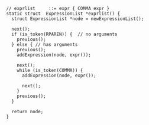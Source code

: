     // exprlist     ::= expr { COMMA expr }
    static struct  ExpressionList *exprlist() {
      struct ExpressionList *node = newExpressionList();

      next();
      if (is_token(RPAREN)) {  // no arguments
        previous();
      } else { // has arguments
        previous();
        addExpression(node, expr());

        next();
        while (is_token(COMMA)) {
          addExpression(node, expr());

          next();
        }
        previous();
      }

      return node;
    }
